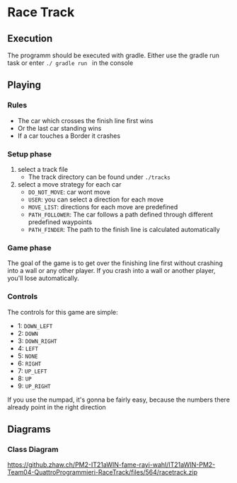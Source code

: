 # Race Track

## Execution

The programm should be executed with gradle. Either use the gradle run task or
enter ```./ gradle run ``` in the console

## Playing

### Rules

- The car which crosses the finish line first wins
- Or the last car standing wins
- If a car touches a Border it crashes

### Setup phase

1. select a track file
    - The track directory can be found under ```./tracks```
2. select a move strategy for each car
    - ```DO_NOT_MOVE```: car wont move
    - ```USER```: you can select a direction for each move
    - ```MOVE_LIST```: directions for each move are predefined
    - ```PATH_FOLLOWER```: The car follows a path defined through different
      predefined waypoints
    - ```PATH_FINDER```: The path to the finish line is calculated automatically

### Game phase

The goal of the game is to get over the finishing line first without crashing
into a wall or any other player. If you crash into a wall or another player,
you'll lose automatically.

### Controls

The controls for this game are simple:

- 1: ```DOWN_LEFT```
- 2: ```DOWN```
- 3: ```DOWN_RIGHT```
- 4: ```LEFT```
- 5: ```NONE```
- 6: ```RIGHT```
- 7: ```UP_LEFT```
- 8: ```UP```
- 9: ```UP_RIGHT```

If you use the numpad, it's gonna be fairly easy, because the numbers there
already point in the right direction

## Diagrams

### Class Diagram

https://github.zhaw.ch/PM2-IT21aWIN-fame-rayi-wahl/IT21aWIN-PM2-Team04-QuattroProgrammieri-RaceTrack/files/564/racetrack.zip
